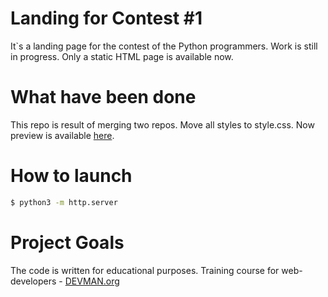 # Landing for Contest #1

It`s a landing page for the contest of the Python programmers. Work is still in progress. Only a static HTML page is available now.
# What have been done

This repo is result of merging two repos. Move all styles to style.css. Now preview is available [here](https://conformist-mw.github.io/30_clash_of_markups/).

# How to launch

```bash
$ python3 -m http.server
```

# Project Goals

The code is written for educational purposes. Training course for web-developers - [DEVMAN.org](https://devman.org)
